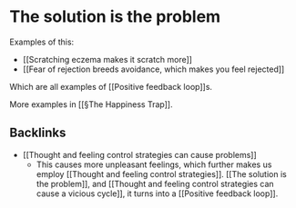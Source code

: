 # The solution is the problem
Examples of this:
* [[Scratching eczema makes it scratch more]]
* [[Fear of rejection breeds avoidance, which makes you feel rejected]]

Which are all examples of [[Positive feedback loop]]s.

More examples in [[§The Happiness Trap]].

## Backlinks
* [[Thought and feeling control strategies can cause problems]]
	* This causes more unpleasant feelings, which further makes us employ [[Thought and feeling control strategies]]. [[The solution is the problem]], and [[Thought and feeling control strategies can cause a vicious cycle]], it turns into a [[Positive feedback loop]].

<!-- #Life -->

<!-- {BearID:EFE5B382-A8FD-4194-AF16-B326E379087C-15756-00001304602882CE} -->
